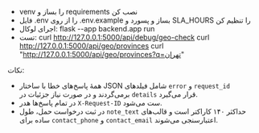 - venv را بساز و requirements نصب کن
- فایل .env را از روی .env.example بساز و پسورد و SLA_HOURS را تنظیم کن
- اجرای لوکال:
  flask --app backend.app run
- تست:
  curl http://127.0.0.1:5000/api/debug/geo-check
  curl http://127.0.0.1:5000/api/geo/provinces
  curl "http://127.0.0.1:5000/api/geo/provinces?q=تهران"

نکات:
- همهٔ پاسخ‌های خطا با ساختار JSON شامل فیلدهای `error` و `request_id` برمی‌گردند و در صورت نیاز جزئیات در `details` قرار می‌گیرد.
- در تمام پاسخ‌ها هدر `X-Request-ID` ست می‌شود.
- در ثبت درخواست حمل، طول `note_text` حداکثر ۱۴۰ کاراکتر است و قالب‌های ساده برای `contact_phone` و `contact_email` اعتبارسنجی می‌شوند.
